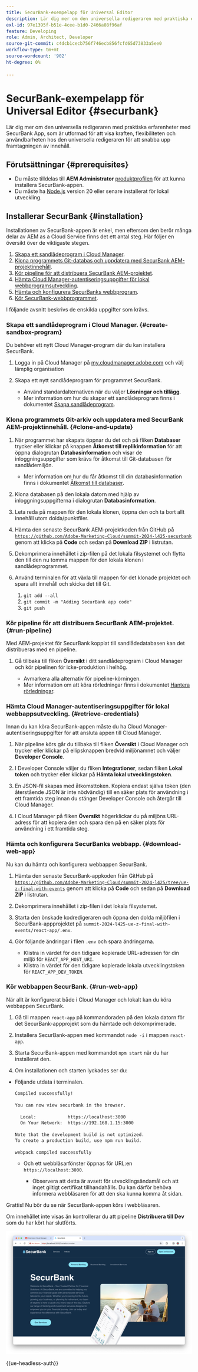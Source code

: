 ```yaml
---
title: SecurBank-exempelapp för Universal Editor
description: Lär dig mer om den universella redigeraren med praktiska erfarenheter med SecurBank App, som är utformad för att visa kraften, flexibiliteten och användbarheten hos den universella redigeraren för att snabba upp framtagningen av innehåll.
exl-id: 97e1395f-b51e-4cee-b1d0-2466a08f96af
feature: Developing
role: Admin, Architect, Developer
source-git-commit: c4dcb1cecb756f746ecb856fcfd65d73833a5ee0
workflow-type: tm+mt
source-wordcount: '902'
ht-degree: 0%

---
```


# SecurBank-exempelapp för Universal Editor {#securbank}

Lär dig mer om den universella redigeraren med praktiska erfarenheter med SecurBank App, som är utformad för att visa kraften, flexibiliteten och användbarheten hos den universella redigeraren för att snabba upp framtagningen av innehåll.

## Förutsättningar {#prerequisites}

* Du måste tilldelas till **AEM Administrator** [produktprofilen](/help/journey-onboarding/assign-profiles-aem.md) för att kunna installera SecurBank-appen.
* Du måste ha [Node.js](https://nodejs.org) version 20 eller senare installerat för lokal utveckling.

## Installerar SecurBank {#installation}

Installationen av SecurBank-appen är enkel, men eftersom den berör många delar av AEM as a Cloud Service finns det ett antal steg. Här följer en översikt över de viktigaste stegen.

1. [Skapa ett sandlådeprogram i Cloud Manager](#create-sandbox-program).
1. [Klona programmets Git-databas och uppdatera med SecurBank AEM-projektinnehåll](#clone-and-update).
1. [Kör pipeline för att distribuera SecurBank AEM-projektet](#run-pipeline).
1. [Hämta Cloud Manager-autentiseringsuppgifter för lokal webbprogramsutveckling](#retrieve-credentials).
1. [Hämta och konfigurera SecurBanks webbprogram](#download-web-app).
1. [Kör SecurBank-webbprogrammet](#run-web-app).

I följande avsnitt beskrivs de enskilda uppgifter som krävs.

### Skapa ett sandlådeprogram i Cloud Manager. {#create-sandbox-program}

Du behöver ett nytt Cloud Manager-program där du kan installera SecurBank.

1. Logga in på Cloud Manager på [my.cloudmanager.adobe.com](https://my.cloudmanager.adobe.com/) och välj lämplig organisation

1. Skapa ett nytt sandlådeprogram för programmet SecurBank.

   * Använd standardalternativen när du väljer **Lösningar och tillägg**.
   * Mer information om hur du skapar ett sandlådeprogram finns i dokumentet [Skapa sandlådeprogram](/help/implementing/cloud-manager/getting-access-to-aem-in-cloud/creating-sandbox-programs.md).

### Klona programmets Git-arkiv och uppdatera med SecurBank AEM-projektinnehåll. {#clone-and-update}

1. När programmet har skapats öppnar du det och på fliken **Databaser** trycker eller klickar på knappen **Åtkomst till replikinformation** för att öppna dialogrutan **Databasinformation** och visar de inloggningsuppgifter som krävs för åtkomst till Git-databasen för sandlådemiljön.

   * Mer information om hur du får åtkomst till din databasinformation finns i dokumentet [Åtkomst till databaser](/help/implementing/cloud-manager/managing-code/accessing-repos.md).

1. Klona databasen på den lokala datorn med hjälp av inloggningsuppgifterna i dialogrutan **Databasinformation**.

1. Leta reda på mappen för den lokala klonen, öppna den och ta bort allt innehåll utom dolda/punktfiler.

1. Hämta den senaste SecurBank AEM-projektkoden från GitHub på [`https://github.com/Adobe-Marketing-Cloud/summit-2024-l425-securbank`](https://github.com/Adobe-Marketing-Cloud/summit-2024-l425-securbank) genom att klicka på **Code** och sedan på **Download ZIP** i listrutan.

1. Dekomprimera innehållet i zip-filen på det lokala filsystemet och flytta den till den nu tomma mappen för den lokala klonen i sandlådeprogrammet.

1. Använd terminalen för att växla till mappen för det klonade projektet och spara allt innehåll och skicka det till Git.

   1. `git add --all`
   1. `git commit -m "Adding SecurBank app code"`
   1. `git push`

### Kör pipeline för att distribuera SecurBank AEM-projektet. {#run-pipeline}

Med AEM-projektet för SecurBank kopplat till sandlådedatabasen kan det distribueras med en pipeline.

1. Gå tillbaka till fliken **Översikt** i ditt sandlådeprogram i Cloud Manager och kör pipelinen för icke-produktion i helhög.

   * Avmarkera alla alternativ för pipeline-körningen.
   * Mer information om att köra rörledningar finns i dokumentet [Hantera rörledningar](/help/implementing/cloud-manager/configuring-pipelines/managing-pipelines.md#running-pipelines).

### Hämta Cloud Manager-autentiseringsuppgifter för lokal webbappsutveckling. {#retrieve-credentials}

Innan du kan köra SecurBank-appen måste du ha Cloud Manager-autentiseringsuppgifter för att ansluta appen till Cloud Manager.

1. När pipeline körs går du tillbaka till fliken **Översikt** i Cloud Manager och trycker eller klickar på ellipsknappen bredvid miljönamnet och väljer **Developer Console**.

1. I Developer Console väljer du fliken **Integrationer**, sedan fliken **Lokal token** och trycker eller klickar på **Hämta lokal utvecklingstoken**.

1. En JSON-fil skapas med åtkomsttoken. Kopiera endast själva token (den återstående JSON är inte nödvändig) till en säker plats för användning i ett framtida steg innan du stänger Developer Console och återgår till Cloud Manager.

1. I Cloud Manager på fliken **Översikt** högerklickar du på miljöns URL-adress för att kopiera den och spara den på en säker plats för användning i ett framtida steg.

### Hämta och konfigurera SecurBanks webbapp. {#download-web-app}

Nu kan du hämta och konfigurera webbappen SecurBank.

1. Hämta den senaste SecurBank-appkoden från GitHub på [`https://github.com/Adobe-Marketing-Cloud/summit-2024-l425/tree/ue-z-final-with-events`](https://github.com/Adobe-Marketing-Cloud/summit-2024-l425/tree/ue-z-final-with-events) genom att klicka på **Code** och sedan på **Download ZIP** i listrutan.

1. Dekomprimera innehållet i zip-filen i det lokala filsystemet.

1. Starta den önskade kodredigeraren och öppna den dolda miljöfilen i SecurBank-appprojektet på `summit-2024-l425-ue-z-final-with-events/react-app/.env`.

1. Gör följande ändringar i filen `.env` och spara ändringarna.

   * Klistra in värdet för den tidigare kopierade URL-adressen för din miljö för `REACT_APP_HOST_URI`.
   * Klistra in värdet för den tidigare kopierade lokala utvecklingstoken för `REACT_APP_DEV_TOKEN`.

### Kör webbappen SecurBank. {#run-web-app}

När allt är konfigurerat både i Cloud Manager och lokalt kan du köra webbappen SecurBank.

1. Gå till mappen `react-app` på kommandoraden på den lokala datorn för det SecurBank-appprojekt som du hämtade och dekomprimerade.

1. Installera SecurBank-appen med kommandot `node -i` i mappen `react-app`.

1. Starta SecurBank-appen med kommandot `npm start` när du har installerat den.

1. Om installationen och starten lyckades ser du:

* Följande utdata i terminalen.

  ```text
  Compiled successfully!
  
  You can now view securbank in the browser.
  
    Local:            https://localhost:3000
    On Your Network:  https://192.168.1.15:3000
  
  Note that the development build is not optimized.
  To create a production build, use npm run build.
  
  webpack compiled successfully
  ```

   * Och ett webbläsarfönster öppnas för URL:en `https://localhost:3000`.

      * Observera att detta är avsett för utvecklingsändamål och att inget giltigt certifikat tillhandahålls. Du kan därför behöva informera webbläsaren för att den ska kunna komma åt sidan.

Grattis! Nu bör du se när SecurBank-appen körs i webbläsaren.

Om innehållet inte visas än kontrollerar du att pipeline **Distribuera till Dev** som du har kört har slutförts.

![SecurBank-appen i webbläsaren](assets/securbank.png)

{{ue-headless-auth}}

